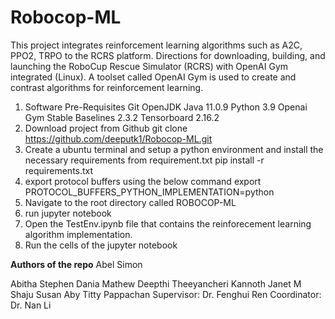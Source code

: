 # Robocop-ML
This project integrates reinforcement learning algorithms such as A2C, PPO2, TRPO to the RCRS platform.
Directions for downloading, building, and launching the RoboCup Rescue Simulator (RCRS) with OpenAI Gym integrated (Linux). A toolset called OpenAI Gym is used to create and contrast algorithms for reinforcement learning.
1. Software Pre-Requisites
    Git
    OpenJDK Java 11.0.9
    Python 3.9
    Openai Gym
    Stable Baselines 2.3.2
    Tensorboard 2.16.2
2. Download project from Github
    git clone https://github.com/deeputk1/Robocop-ML.git
3. Create a ubuntu terminal and setup a python environment and install the necessary requirements from requirement.txt
    pip install -r requirements.txt
4. export protocol buffers using the below command
    export PROTOCOL_BUFFERS_PYTHON_IMPLEMENTATION=python
5. Navigate to the root directory called ROBOCOP-ML 
6. run jupyter notebook
7. Open the TestEnv.ipynb file that contains the reinforecement learning algorithm implementation.
8. Run the cells of the jupyter notebook

**Authors of the repo**
Abel Simon  

Abitha Stephen
Dania Mathew
Deepthi Theeyancheri Kannoth
Janet M Shaju
Susan Aby
Titty Pappachan
Supervisor: Dr. Fenghui Ren
Coordinator: Dr. Nan Li
